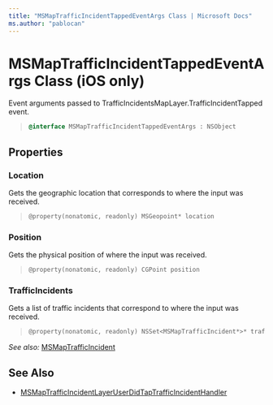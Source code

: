 ```yaml
---
title: "MSMapTrafficIncidentTappedEventArgs Class | Microsoft Docs"
ms.author: "pablocan"
---
```


# MSMapTrafficIncidentTappedEventArgs Class (iOS only)

Event arguments passed to TrafficIncidentsMapLayer.TrafficIncidentTapped event.

>```objectivec
> @interface MSMapTrafficIncidentTappedEventArgs : NSObject
>```

## Properties

### Location

Gets the geographic location that corresponds to where the input was received.

>```objectivec
> @property(nonatomic, readonly) MSGeopoint* location
>```

### Position

Gets the physical position of where the input was received.

>```objectivec
> @property(nonatomic, readonly) CGPoint position
>```

### TrafficIncidents

Gets a list of traffic incidents that correspond to where the input was received.

>```objectivec
> @property(nonatomic, readonly) NSSet<MSMapTrafficIncident*>* trafficIncidents
>```

_See also:_ [MSMapTrafficIncident](../TrafficIncident-class.md)

## See Also

* [MSMapTrafficIncidentLayerUserDidTapTrafficIncidentHandler](MSMapTrafficIncidentLayerUserDidTapTrafficIncidentHandler-interface.md)
